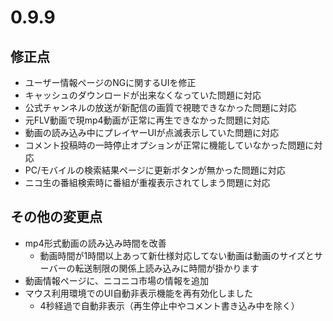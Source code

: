 ﻿# 0.9.9

## 修正点

* ユーザー情報ページのNGに関するUIを修正
* キャッシュのダウンロードが出来なくなっていた問題に対応
* 公式チャンネルの放送が新配信の画質で視聴できなかった問題に対応
* 元FLV動画で現mp4動画が正常に再生できなかった問題に対応
* 動画の読み込み中にプレイヤーUIが点滅表示していた問題に対応
* コメント投稿時の一時停止オプションが正常に機能していなかった問題に対応
* PC/モバイルの検索結果ページに更新ボタンが無かった問題に対応
* ニコ生の番組検索時に番組が重複表示されてしまう問題に対応

## その他の変更点

* mp4形式動画の読み込み時間を改善
  * 動画時間が1時間以上あって新仕様対応してない動画は動画のサイズとサーバーの転送制限の関係上読み込みに時間が掛かります
* 動画情報ページに、ニコニコ市場の情報を追加
* マウス利用環境でのUI自動非表示機能を再有効化しました
  * 4秒経過で自動非表示（再生停止中やコメント書き込み中を除く）

